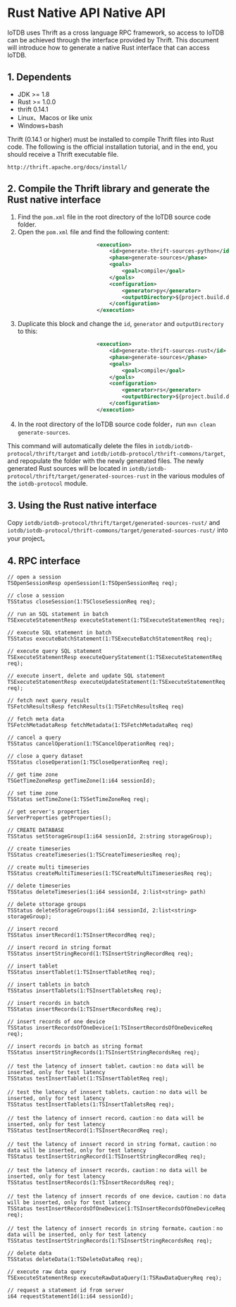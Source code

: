 <!--

    Licensed to the Apache Software Foundation (ASF) under one
    or more contributor license agreements.  See the NOTICE file
    distributed with this work for additional information
    regarding copyright ownership.  The ASF licenses this file
    to you under the Apache License, Version 2.0 (the
    "License"); you may not use this file except in compliance
    with the License.  You may obtain a copy of the License at
    
        http://www.apache.org/licenses/LICENSE-2.0
    
    Unless required by applicable law or agreed to in writing,
    software distributed under the License is distributed on an
    "AS IS" BASIS, WITHOUT WARRANTIES OR CONDITIONS OF ANY
    KIND, either express or implied.  See the License for the
    specific language governing permissions and limitations
    under the License.

-->

# Rust Native API Native API

IoTDB uses Thrift as a cross language RPC framework, so access to IoTDB can be achieved through the interface provided by Thrift. 
This document will introduce how to generate a native Rust interface that can access IoTDB.

## 1. Dependents

 * JDK >= 1.8
 * Rust >= 1.0.0
 * thrift 0.14.1
 * Linux、Macos or like unix
 * Windows+bash

Thrift (0.14.1 or higher) must be installed to compile Thrift files into Rust code. The following is the official installation tutorial, and in the end, you should receive a Thrift executable file.

```
http://thrift.apache.org/docs/install/
```

## 2. Compile the Thrift library and generate the Rust native interface

1. Find the `pom.xml` file in the root directory of the IoTDB source code folder.
2. Open the `pom.xml` file and find the following content:
   ```xml
                            <execution>
                                <id>generate-thrift-sources-python</id>
                                <phase>generate-sources</phase>
                                <goals>
                                    <goal>compile</goal>
                                </goals>
                                <configuration>
                                    <generator>py</generator>
                                    <outputDirectory>${project.build.directory}/generated-sources-python/</outputDirectory>
                                </configuration>
                            </execution>
   ```
3. Duplicate this block and change the `id`, `generator` and `outputDirectory` to this:
   ```xml
                            <execution>
                                <id>generate-thrift-sources-rust</id>
                                <phase>generate-sources</phase>
                                <goals>
                                    <goal>compile</goal>
                                </goals>
                                <configuration>
                                    <generator>rs</generator>
                                    <outputDirectory>${project.build.directory}/generated-sources-rust/</outputDirectory>
                                </configuration>
                            </execution>
   ```
4. In the root directory of the IoTDB source code folder，run `mvn clean generate-sources`.

This command will automatically delete the files in `iotdb/iotdb-protocol/thrift/target` and `iotdb/iotdb-protocol/thrift-commons/target`, and repopulate the folder with the newly generated files.
The newly generated Rust sources will be located in `iotdb/iotdb-protocol/thrift/target/generated-sources-rust` in the various modules of the `iotdb-protocol` module.

## 3. Using the Rust native interface

Copy `iotdb/iotdb-protocol/thrift/target/generated-sources-rust/` and `iotdb/iotdb-protocol/thrift-commons/target/generated-sources-rust/` into your project。

## 4. RPC interface

```
// open a session
TSOpenSessionResp openSession(1:TSOpenSessionReq req);

// close a session
TSStatus closeSession(1:TSCloseSessionReq req);

// run an SQL statement in batch
TSExecuteStatementResp executeStatement(1:TSExecuteStatementReq req);

// execute SQL statement in batch
TSStatus executeBatchStatement(1:TSExecuteBatchStatementReq req);

// execute query SQL statement
TSExecuteStatementResp executeQueryStatement(1:TSExecuteStatementReq req);

// execute insert, delete and update SQL statement 
TSExecuteStatementResp executeUpdateStatement(1:TSExecuteStatementReq req);

// fetch next query result
TSFetchResultsResp fetchResults(1:TSFetchResultsReq req)

// fetch meta data
TSFetchMetadataResp fetchMetadata(1:TSFetchMetadataReq req)

// cancel a query 
TSStatus cancelOperation(1:TSCancelOperationReq req);

// close a query dataset
TSStatus closeOperation(1:TSCloseOperationReq req);

// get time zone
TSGetTimeZoneResp getTimeZone(1:i64 sessionId);

// set time zone
TSStatus setTimeZone(1:TSSetTimeZoneReq req);

// get server's properties
ServerProperties getProperties();

// CREATE DATABASE
TSStatus setStorageGroup(1:i64 sessionId, 2:string storageGroup);

// create timeseries
TSStatus createTimeseries(1:TSCreateTimeseriesReq req);

// create multi timeseries
TSStatus createMultiTimeseries(1:TSCreateMultiTimeseriesReq req);

// delete timeseries
TSStatus deleteTimeseries(1:i64 sessionId, 2:list<string> path)

// delete sttorage groups
TSStatus deleteStorageGroups(1:i64 sessionId, 2:list<string> storageGroup);

// insert record
TSStatus insertRecord(1:TSInsertRecordReq req);

// insert record in string format
TSStatus insertStringRecord(1:TSInsertStringRecordReq req);

// insert tablet
TSStatus insertTablet(1:TSInsertTabletReq req);

// insert tablets in batch
TSStatus insertTablets(1:TSInsertTabletsReq req);

// insert records in batch
TSStatus insertRecords(1:TSInsertRecordsReq req);

// insert records of one device
TSStatus insertRecordsOfOneDevice(1:TSInsertRecordsOfOneDeviceReq req);

// insert records in batch as string format
TSStatus insertStringRecords(1:TSInsertStringRecordsReq req);

// test the latency of innsert tablet，caution：no data will be inserted, only for test latency
TSStatus testInsertTablet(1:TSInsertTabletReq req);

// test the latency of innsert tablets，caution：no data will be inserted, only for test latency
TSStatus testInsertTablets(1:TSInsertTabletsReq req);

// test the latency of innsert record，caution：no data will be inserted, only for test latency
TSStatus testInsertRecord(1:TSInsertRecordReq req);

// test the latency of innsert record in string format，caution：no data will be inserted, only for test latency
TSStatus testInsertStringRecord(1:TSInsertStringRecordReq req);

// test the latency of innsert records，caution：no data will be inserted, only for test latency
TSStatus testInsertRecords(1:TSInsertRecordsReq req);

// test the latency of innsert records of one device，caution：no data will be inserted, only for test latency
TSStatus testInsertRecordsOfOneDevice(1:TSInsertRecordsOfOneDeviceReq req);

// test the latency of innsert records in string formate，caution：no data will be inserted, only for test latency
TSStatus testInsertStringRecords(1:TSInsertStringRecordsReq req);

// delete data
TSStatus deleteData(1:TSDeleteDataReq req);

// execute raw data query
TSExecuteStatementResp executeRawDataQuery(1:TSRawDataQueryReq req);

// request a statement id from server
i64 requestStatementId(1:i64 sessionId);
```
